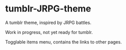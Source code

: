 # tumblr-JRPG-theme
A tumblr theme, inspired by JRPG battles.

Work in progress, not yet ready for tumblr.

Togglable items menu, contains the links to other pages.
